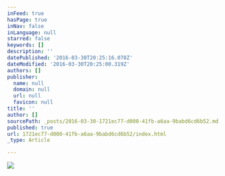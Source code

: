 ```yaml
---
inFeed: true
hasPage: true
inNav: false
inLanguage: null
starred: false
keywords: []
description: ''
datePublished: '2016-03-30T20:25:16.078Z'
dateModified: '2016-03-30T20:25:00.319Z'
authors: []
publisher:
  name: null
  domain: null
  url: null
  favicon: null
title: ''
author: []
sourcePath: _posts/2016-03-30-1721ec77-d000-41fb-a6aa-9babd6cd6b52.md
published: true
url: 1721ec77-d000-41fb-a6aa-9babd6cd6b52/index.html
_type: Article

---
```

![](https://the-grid-user-content.s3-us-west-2.amazonaws.com/a2c5bde0-4254-44b4-82b2-a7e936d5fdb2.jpg)